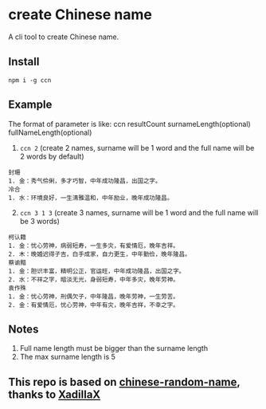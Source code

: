 # create Chinese name

A cli tool to create Chinese name.

## Install

`npm i -g ccn`

## Example

The format of parameter is like:
ccn resultCount surnameLength(optional) fullNameLength(optional)

1. `ccn 2` (create 2 names, surname will be 1 word and the full name will be 2 words by default)

```
封珊
1. 金：秀气伶俐，多才巧智，中年成功隆昌，出国之字。
冷合
1. 水：环境良好，一生清雅温和，中年励业，晚年成功隆昌。
```

2. `ccn 3 1 3` (create 3 names, surname will be 1 word and the full name will be 3 words)

```
柯认籍
1. 金：忧心劳神，病弱短寿，一生多灾，有爱情厄，晚年吉祥。
2. 木：晚婚迟得子吉，白手成家，自力更生，中年勤俭，晚年隆昌。
蔡谕黯
1. 金：胆识丰富，精明公正，官运旺，中年成功隆昌，出国之字。
2. 水：不祥之字，暗淡无光，身弱短寿，中年多灾，晚年劳神。
袁作殊
1. 金：忧心劳神，刑偶欠子，中年隆昌，晚年劳神，一生劳苦。
2. 金：有爱情厄，忧心劳神，中年有灾，晚年吉祥，不幸之字。
```

## Notes

1. Full name length must be bigger than the surname length
2. The max surname length is 5

## This repo is based on [chinese-random-name](https://github.com/XadillaX/chinese-random-name), thanks to [XadillaX](https://github.com/XadillaX)
